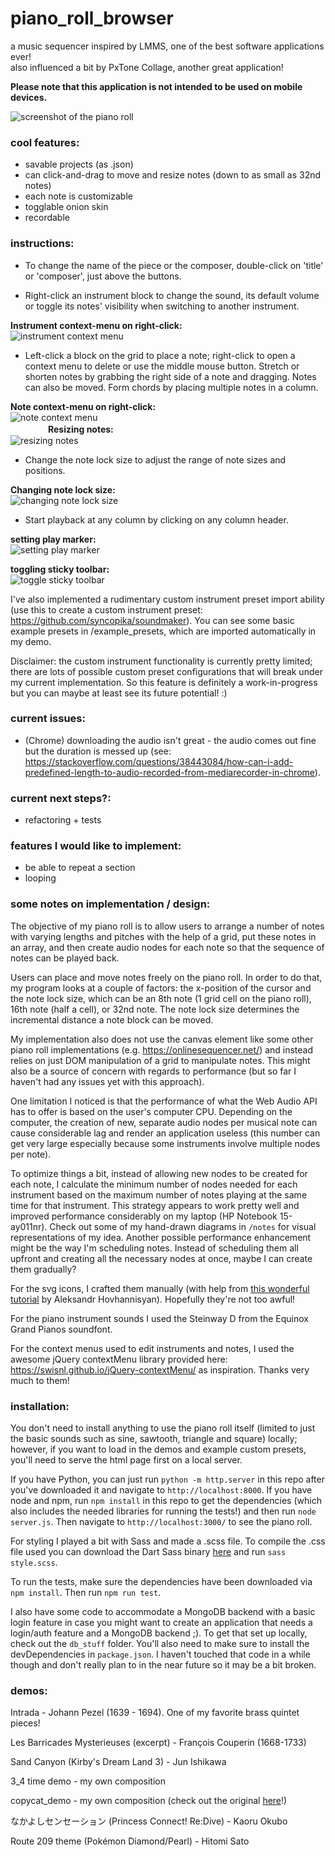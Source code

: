 # piano_roll_browser    
a music sequencer inspired by LMMS, one of the best software applications ever!    
also influenced a bit by PxTone Collage, another great application!    
    
**Please note that this application is not intended to be used on mobile devices.**    
    
![screenshot of the piano roll](screenshots/current.png "current look")    
    
### cool features:    
- savable projects (as .json)    
- can click-and-drag to move and resize notes (down to as small as 32nd notes)   
- each note is customizable    
- togglable onion skin    
- recordable    
    
### instructions:    
- To change the name of the piece or the composer, double-click on 'title' or 'composer', just above the buttons.     
    
- Right-click an instrument block to change the sound, its default volume or toggle its notes' visibility when switching to another instrument.    
    
**Instrument context-menu on right-click:**    
![instrument context menu](screenshots/instrument_menu.gif "instrument context menu")   
    
- Left-click a block on the grid to place a note; right-click to open a context menu to delete or use the middle mouse button. Stretch or shorten notes by grabbing the right side of a note and dragging. Notes can also be moved. Form chords by placing multiple notes in a column.    
    
**Note context-menu on right-click:**    
![note context menu](screenshots/note_menu.gif "note context menu")   
　　　　
**Resizing notes:**    
![resizing notes](screenshots/note_resize.gif "resizing notes")    
    
- Change the note lock size to adjust the range of note sizes and positions.    
    
**Changing note lock size:**    
![changing note lock size](screenshots/note_lock.gif "changing note lock size")    
    
- Start playback at any column by clicking on any column header.    
    
**setting play marker:**    
![setting play marker](screenshots/playmarker.gif "setting playback at a certain column with the play marker")    
    
**toggling sticky toolbar:**    
![toggle sticky toolbar](screenshots/sticky_toolbar.gif "toggling the toolbar to be sticky")    
    
I've also implemented a rudimentary custom instrument preset import ability (use this to create a custom instrument preset: https://github.com/syncopika/soundmaker). You can see some basic example presets in /example_presets, which are imported automatically in my demo.    
    
Disclaimer: the custom instrument functionality is currently pretty limited; there are lots of possible custom preset configurations that will break under my current implementation. So this feature is definitely a work-in-progress but you can maybe at least see its future potential! :)    
    
### current issues:        
- (Chrome) downloading the audio isn't great - the audio comes out fine but the duration is messed up (see: https://stackoverflow.com/questions/38443084/how-can-i-add-predefined-length-to-audio-recorded-from-mediarecorder-in-chrome).    
    
### current next steps?:    
- refactoring + tests    
    
### features I would like to implement:    
- be able to repeat a section    
- looping
    
### some notes on implementation / design:    
The objective of my piano roll is to allow users to arrange a number of notes with varying lengths and pitches with the help of a grid, put these notes in an array, and then create audio nodes for each note so that the sequence of notes can be played back.    
    
Users can place and move notes freely on the piano roll. In order to do that, my program looks at a couple of factors: the x-position of the cursor and the note lock size, which can be an 8th note (1 grid cell on the piano roll), 16th note (half a cell), or 32nd note. The note lock size determines the incremental distance a note block can be moved.    
    
My implementation also does not use the canvas element like some other piano roll implementations (e.g. https://onlinesequencer.net/) and instead relies on just DOM manipulation of a grid to manipulate notes. This might also be a source of concern with regards to performance (but so far I haven't had any issues yet with this approach).    
    
One limitation I noticed is that the performance of what the Web Audio API has to offer is based on the user's computer CPU. Depending on the computer, the creation of new, separate audio nodes per musical note can cause considerable lag and render an application useless (this number can get very large especially because some instruments involve multiple nodes per note).    
    
To optimize things a bit, instead of allowing new nodes to be created for each note, I calculate the minimum number of nodes needed for each instrument based on the maximum number of notes playing at the same time for that instrument. This strategy appears to work pretty well and improved performance considerably on my laptop (HP Notebook 15-ay011nr). Check out some of my hand-drawn diagrams in `/notes` for visual representations of my idea. Another possible performance enhancement might be the way I'm scheduling notes. Instead of scheduling them all upfront and creating all the necessary nodes at once, maybe I can create them gradually?
    
For the svg icons, I crafted them manually (with help from [this wonderful tutorial](https://www.aleksandrhovhannisyan.com/blog/svg-tutorial-how-to-code-svg-icons-by-hand/) by Aleksandr Hovhannisyan). Hopefully they're not too awful!    
    
For the piano instrument sounds I used the Steinway D from the Equinox Grand Pianos soundfont.    
    
For the context menus used to edit instruments and notes, I used the awesome jQuery contextMenu library provided here: https://swisnl.github.io/jQuery-contextMenu/ as inspiration. Thanks very much to them!    
    
### installation:    
You don't need to install anything to use the piano roll itself (limited to just the basic sounds such as sine, sawtooth, triangle and square) locally; however, if you want to load in the demos and example custom presets, you'll need to serve the html page first on a local server.    
    
If you have Python, you can just run `python -m http.server` in this repo after you've downloaded it and navigate to `http://localhost:8000`. If you have node and npm, run `npm install` in this repo to get the dependencies (which also includes the needed libraries for running the tests!) and then run `node server.js`. Then navigate to `http://localhost:3000/` to see the piano roll.    
    
For styling I played a bit with Sass and made a .scss file. To compile the .css file used you can download the Dart Sass binary [here](https://github.com/sass/dart-sass/releases/) and run `sass style.scss`.    
    
To run the tests, make sure the dependencies have been downloaded via `npm install`. Then run `npm run test`.    
    
I also have some code to accommodate a MongoDB backend with a basic login feature in case you might want to create an application that needs a login/auth feature and a MongoDB backend ;). To get that set up locally, check out the `db_stuff` folder. You'll also need to make sure to install the devDependencies in `package.json`. I haven't touched that code in a while though and don't really plan to in the near future so it may be a bit broken.    
    
### demos:    
Intrada - Johann Pezel (1639 - 1694). One of my favorite brass quintet pieces!    
    
Les Barricades Mysterieuses (excerpt) - François Couperin (1668-1733)    
    
Sand Canyon (Kirby's Dream Land 3) - Jun Ishikawa
    
3_4 time demo - my own composition    
    
copycat_demo - my own composition (check out the original [here](https://opengameart.org/content/copycat)!)    
    
なかよしセンセーション (Princess Connect! Re:Dive) - Kaoru Okubo    
    
Route 209 theme (Pokémon Diamond/Pearl) - Hitomi Sato


    

